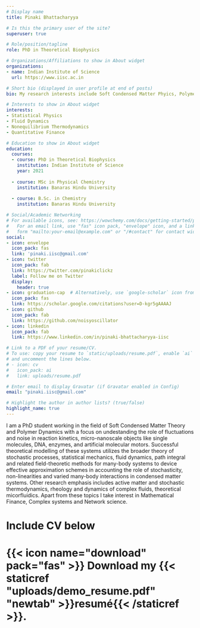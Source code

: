 ```yaml
---
# Display name
title: Pinaki Bhattacharyya

# Is this the primary user of the site?
superuser: true

# Role/position/tagline
role: PhD in Theoretical Biophysics

# Organizations/Affiliations to show in About widget
organizations:
- name: Indian Institute of Science
  url: https://www.iisc.ac.in

# Short bio (displayed in user profile at end of posts)
bio: My research interests include Soft Condensed Matter Phyics, Polymer Dynamics, Stochastic Thermodynamics and Complex fluids. 

# Interests to show in About widget
interests:
- Statistical Physics
- Fluid Dynamics
- Nonequilibrium Thermodynamics
- Quantitative Finance

# Education to show in About widget
education:
  courses:
  - course: PhD in Theoretical Biophysics
    institution: Indian Institute of Science
    year: 2021
	
  - course: MSc in Physical Chemistry
    institution: Banaras Hindu University
   
  - course: B.Sc. in Chemistry
    institution: Banaras Hindu University

# Social/Academic Networking
# For available icons, see: https://wowchemy.com/docs/getting-started/page-builder/#icons
#   For an email link, use "fas" icon pack, "envelope" icon, and a link in the
#   form "mailto:your-email@example.com" or "/#contact" for contact widget.
social:
- icon: envelope
  icon_pack: fas
  link: 'pinaki.iisc@gmail.com'
- icon: twitter
  icon_pack: fab
  link: https://twitter.com/pinakiclickz
  label: Follow me on Twitter
  display:
    header: true
- icon: graduation-cap  # Alternatively, use `google-scholar` icon from `ai` icon pack
  icon_pack: fas
  link: https://scholar.google.com/citations?user=D-kgr5gAAAAJ
- icon: github
  icon_pack: fab
  link: https://github.com/noisyoscillator
- icon: linkedin
  icon_pack: fab
  link: https://www.linkedin.com/in/pinaki-bhattacharyya-iisc

# Link to a PDF of your resume/CV.
# To use: copy your resume to `static/uploads/resume.pdf`, enable `ai` icons in `params.toml`, 
# and uncomment the lines below.
# - icon: cv
#   icon_pack: ai
#   link: uploads/resume.pdf

# Enter email to display Gravatar (if Gravatar enabled in Config)
email: "pinaki.iisc@gmail.com"

# Highlight the author in author lists? (true/false)
highlight_name: true
---
```


I am a PhD student working in the field of Soft Condensed Matter Theory and Polymer Dynamics with a focus on undestanding the role of fluctuations and noise in reaction kinetics, micro-nanoscale objects like single molecules, DNA, enzymes, and artificial molecular motors. Successful theoretical modelling of these systems utilizes the broader theory of stochastic processes, statistical mechanics, fluid dynamics, path integral and related field-theoretic methods for many-body systems to device effective approximation schemes in accounting the role of stochasticity, non-linearities and varied many-body interactions in condensed matter systems. Other research emphasis includes active matter and stochastic thermodynamics, rheology and dynamics of complex fluids, theoretical micorfluidics. Apart from these topics I take interest in Mathematical Finance, Complex systems and Network science.

# Include CV below
# {{< icon name="download" pack="fas" >}} Download my {{< staticref "uploads/demo_resume.pdf" "newtab" >}}resumé{{< /staticref >}}.
